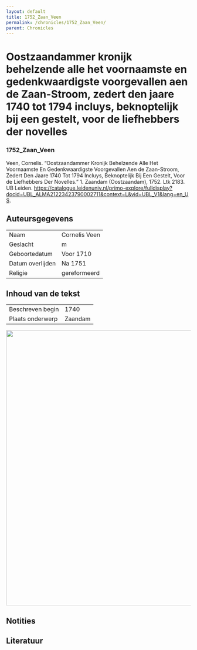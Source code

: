 ```yaml
---
layout: default
title: 1752_Zaan_Veen
permalink: /chronicles/1752_Zaan_Veen/
parent: Chronicles
--- 
```



# Oostzaandammer kronijk behelzende alle het voornaamste en gedenkwaardigste voorgevallen aen de Zaan-Stroom, zedert den jaare 1740 tot 1794 incluys, beknoptelijk bij een gestelt, voor de liefhebbers der novelles 

### 1752_Zaan_Veen 

Veen, Cornelis. “Oostzaandammer Kronijk Behelzende Alle Het Voornaamste En Gedenkwaardigste Voorgevallen Aen de Zaan-Stroom, Zedert Den Jaare 1740 Tot 1794 Incluys, Beknoptelijk Bij Een Gestelt, Voor de Liefhebbers Der Novelles.” 1. Zaandam (Oostzaandam), 1752. Ltk 2183. UB Leiden. https://catalogue.leidenuniv.nl/primo-explore/fulldisplay?docid=UBL_ALMA21223423790002711&context=L&vid=UBL_V1&lang=en_US. 

## Auteursgegevens 

| | | 
| --------------- | --------------- | 
| Naam | Cornelis Veen | 
| Geslacht | m | 
| Geboortedatum | Voor 1710 | 
| Datum overlijden | Na 1751 | 
| Religie | gereformeerd | 

## Inhoud van de tekst 

| | | 
| --------------- | --------------- | 
| Beschreven begin | 1740 | 
| Plaats onderwerp | Zaandam | 

[<img src="..\..\barplots_chronicles\1752_Zaan_Veen.jpg" width="750"/>](..\..\barplots_chronicles\1752_Zaan_Veen.jpg) 

## Notities 

## Literatuur 

